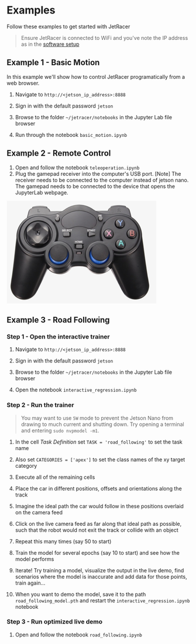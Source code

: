 # Examples

Follow these examples to get started with JetRacer

> Ensure JetRacer is connected to WiFi and you've note the IP address as in the [software setup](software_setup.md)

## Example 1 - Basic Motion

In this example we'll show how to control JetRacer programatically from a web browser.

1. Navigate to ``http://<jetson_ip_address>:8888``

2. Sign in with the default password ``jetson``
3. Browse to the folder ``~/jetracer/notebooks`` in the Jupyter Lab file browser
4. Run through the notebook ``basic_motion.ipynb``

## Example 2 - Remote Control

1. Open and follow the notebook ``teleoperation.ipynb``
2. Plug the gamepad receiver into the computer's USB port. [Note] The receiver needs to be connected to the computer instead of jetson nano. The gamepad needs to be connected to the device that opens the JupyterLab webpage.
<img src="https://github.com/cly1213/Nvidia_JetRacer/blob/main/image/usb-gamepad-joystick.png"/>


## Example 3 - Road Following

### Step 1 - Open the interactive trainer

1. Navigate to ``http://<jetson_ip_address>:8888``

2. Sign in with the default password ``jetson``
3. Browse to the folder ``~/jetracer/notebooks`` in the Jupyter Lab file browser
4. Open the notebook ``interactive_regression.ipynb``

### Step 2 - Run the trainer


>  You may want to use ``5W`` mode to prevent the Jetson Nano from drawing to much current and shutting down. Try opening a terminal and entering ``sudo nvpmodel -m1``.

1. In the cell *Task Definition* set ``TASK = 'road_following'`` to set the task name

2. Also set ``CATEGORIES = ['apex']`` to set the class names of the xy target category
3. Execute all of the remaining cells
4. Place the car in different positions, offsets and orientations along the track
5. Imagine the ideal path the car would follow in these positions overlaid on the camera feed
6. Click on the live camera feed as far along that ideal path as possible, such that the robot would not exit the track or collide with an object
7. Repeat this many times (say 50 to start)
8. Train the model for several epochs (say 10 to start) and see how the model performs
9. Iterate!  Try training a model, visualize the output in the live demo, find scenarios where the model is inaccurate and add data for those points, train again...
10. When you want to demo the model, save it to the path ``road_following_model.pth`` and restart the ``interactive_regression.ipynb`` notebook

### Step 3 - Run optimized live demo

1. Open and follow the notebook ``road_following.ipynb``
